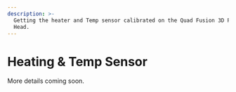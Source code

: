 ```yaml
---
description: >-
  Getting the heater and Temp sensor calibrated on the Quad Fusion 3D Print
  Head.
---
```


# Heating & Temp Sensor

More details coming soon.

